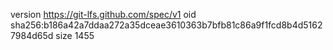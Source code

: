 version https://git-lfs.github.com/spec/v1
oid sha256:b186a42a7ddaa272a35dceae3610363b7bfb81c86a9f1fcd8b4d51627984d65d
size 1455

